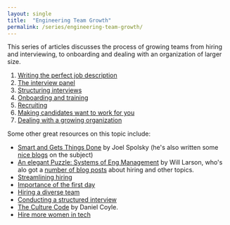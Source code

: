 ```yaml
---
layout: single
title:  "Engineering Team Growth"
permalink: /series/engineering-team-growth/
---
```


This series of articles discusses the process of growing teams from hiring and interviewing, to onboarding and dealing with an organization of larger size.

1. [Writing the perfect job description](/management/engineering-team-growth-1-job-description/)
2. [The interview panel](/management/engineering-team-growth-2-interview-panel/)
3. [Structuring interviews](/management/engineering-team-growth-3-structuring-interviews/)
4. [Onboarding and training](/management/engineering-team-growth-4-Onboarding-training/)
5. [Recruiting](/management/engineering-team-growth-5-Recruiting/)
6. [Making candidates want to work for you](/management/engineering-team-growth-6-making-candidates-want-to-work-for-you/)
7. [Dealing with a growing organization](/management/engineering-team-growth-7-Dealing-with-organizational-growth/)

Some other great resources on this topic include:

* [Smart and Gets Things Done](https://www.joelonsoftware.com/2007/06/05/smart-and-gets-things-done/) by Joel Spolsky (he's also written some [nice blogs](https://www.joelonsoftware.com/2006/10/25/the-guerrilla-guide-to-interviewing-version-30/) on the subject)
* [An elegant Puzzle: Systems of Eng Management](https://lethain.com/elegant-puzzle/) by Will Larson, who's alo got a [number of blog posts](https://lethain.com/tags/hiring/) about hiring and other topics.
* [Streamlining hiring](https://hbr.org/2022/07/its-time-to-streamline-the-hiring-process)
* [Importance of the first day](https://www.inc.com/jeff-haden/google-spent-years-researching-best-way-to-get-new-employees-up-to-speed-faster-secret-a-simple-15-minute-conversation.html)
* [Hiring a diverse team](https://newsletter.pragmaticengineer.com/p/hiring-a-diverse-team)
* [Conducting a structured interview](https://recruiterflow.com/blog/structured-interview-process-psychology/?utm_source=pocket_shared)
* [The Culture Code](https://danielcoyle.com/the-culture-code/) by Daniel Coyle.
* [Hire more women in tech](https://www.hiremorewomenintech.com/)
